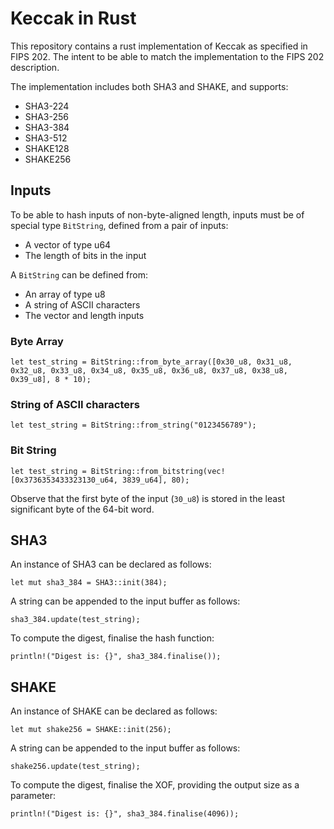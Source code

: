 # Keccak in Rust
This repository contains a rust implementation of Keccak as specified in
FIPS 202.  The intent to be able to match the implementation to the FIPS 202
description.

The implementation includes both SHA3 and SHAKE, and supports:
- SHA3-224
- SHA3-256
- SHA3-384
- SHA3-512
- SHAKE128
- SHAKE256

## Inputs
To be able to hash inputs of non-byte-aligned length, inputs must be
of special type `BitString`, defined from a pair of inputs:
- A vector of type u64
- The length of bits in the input

A `BitString` can be defined from:
- An array of type u8
- A string of ASCII characters
- The vector and length inputs

### Byte Array
```
let test_string = BitString::from_byte_array([0x30_u8, 0x31_u8, 0x32_u8, 0x33_u8, 0x34_u8, 0x35_u8, 0x36_u8, 0x37_u8, 0x38_u8, 0x39_u8], 8 * 10);
```

### String of ASCII characters
```
let test_string = BitString::from_string("0123456789");
```

### Bit String
```
let test_string = BitString::from_bitstring(vec![0x3736353433323130_u64, 3839_u64], 80);
```
Observe that the first byte of the input (`30_u8`) is stored in the
least significant byte of the 64-bit word.

## SHA3
An instance of SHA3 can be declared as follows:
```
let mut sha3_384 = SHA3::init(384);
```

A string can be appended to the input buffer as follows:
```
sha3_384.update(test_string);
```

To compute the digest, finalise the hash function:
```
println!("Digest is: {}", sha3_384.finalise());
```

## SHAKE
An instance of SHAKE can be declared as follows:
```
let mut shake256 = SHAKE::init(256);
```

A string can be appended to the input buffer as follows:
```
shake256.update(test_string);
```

To compute the digest, finalise the XOF, providing the output size as a parameter:
```
println!("Digest is: {}", sha3_384.finalise(4096));
```
